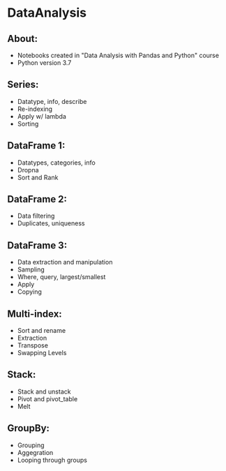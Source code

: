# DataAnalysis
## About: <br>
 * Notebooks created in "Data Analysis with Pandas and Python" course <br>
 * Python version 3.7 <br>
## Series: <br>
 * Datatype, info, describe <br>
 * Re-indexing <br>
 * Apply w/ lambda <br>
 * Sorting <br>
## DataFrame 1:  <br>
 * Datatypes, categories, info <br>
 * Dropna <br>
 * Sort and Rank <br>
## DataFrame 2:  <br>
 * Data filtering <br>
 * Duplicates, uniqueness <br>
 ## DataFrame 3:  <br>
 * Data extraction and manipulation <br>
 * Sampling <br>
 * Where, query, largest/smallest <br>
 * Apply <br>
 * Copying <br>
 ## Multi-index:  <br>
 * Sort and rename <br>
 * Extraction <br>
 * Transpose <br>
 * Swapping Levels <br>
  ## Stack:  <br>
 * Stack and unstack <br>
 * Pivot and pivot_table <br>
 * Melt <br>
 ## GroupBy:  <br>
 * Grouping <br>
 * Aggegration <br>
 * Looping through groups <br>
